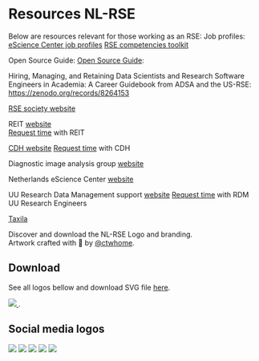 # Resources NL-RSE

Below are resources relevant for those working as an RSE:
Job profiles:
[eScience Center job profiles](https://zenodo.org/records/7805870)
[RSE competencies toolkit](https://rsetoolkit.github.io/rse-competencies-toolkit/)

Open Source Guide:
[Open Source Guide](https://opensource.guide/): 

Hiring, Managing, and Retaining Data Scientists and Research Software Engineers in Academia: A Career Guidebook from ADSA and the US-RSE: https://zenodo.org/records/8264153 

[RSE society website](https://society-rse.org/)

REIT [website](https://reit.tudelft.nl/)  
[Request time](https://reit.tudelft.nl/#/#workwithus) with REIT 

[CDH website](https://cdh.uu.nl/) 
[Request time](https://cdh.uu.nl/support/researchers/) with CDH 

Diagnostic image analysis group [website](https://www.diagnijmegen.nl/)

Netherlands eScience Center [website](https://www.esciencecenter.nl/)

UU Research Data Management support [website](https://www.uu.nl/en/research/research-data-management/support/research-engineers)
[Request time](https://forms.uu.nl/universiteitutrecht/re_request) with RDM UU Research Engineers

[Taxila](https://taxila.nl/) 

Discover and download the NL-RSE Logo and branding. <br>
Artwork crafted with <span class="mr-1">🤍</span> by <a target="_blank" href="https://www.ctwhome.com/">@ctwhome</a>.

## Download
See all logos bellow and download SVG file <a target="_blank" href="/resources/logo/NL_RSE Branding and Logo.svg">here</a>.

<a target="_blank" href="/resources/logo/NL_RSE Branding and Logo.svg">
  <img src="/resources/logo/NL_RSE Branding and Logo.webp" />
</a>.

## Social media logos
<div class="flex flex-wrap">
  <img src="/resources/logo/Social Light.jpg"/>
  <img src="/resources/logo/Social Dark.jpg"/>
  <img src="/resources/logo/Social Color-1.jpg"/>
  <img src="/resources/logo/Social Color.jpg"/>
  <img src="/resources/logo/Artwork 2 - plural.jpg" />
</div>

